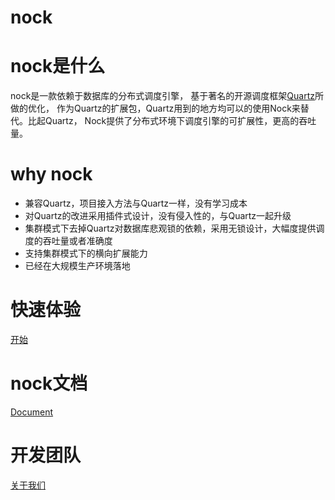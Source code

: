 # nock

# nock是什么
nock是一款依赖于数据库的分布式调度引擎， 基于著名的开源调度框架[Quartz](https://github.com/quartz-scheduler/quartz)所做的优化， 
作为Quartz的扩展包，Quartz用到的地方均可以的使用Nock来替代。比起Quartz， Nock提供了分布式环境下调度引擎的可扩展性，更高的吞吐量。

# why nock
* 兼容Quartz，项目接入方法与Quartz一样，没有学习成本
* 对Quartz的改进采用插件式设计，没有侵入性的，与Quartz一起升级
* 集群模式下去掉Quartz对数据库悲观锁的依赖，采用无锁设计，大幅度提供调度的吞吐量或者准确度
* 支持集群模式下的横向扩展能力
* 已经在大规模生产环境落地

# 快速体验
[开始](https://github.com/half-half/nock/wiki/1%E3%80%81%E5%BF%AB%E9%80%9F%E5%BC%80%E5%A7%8B)

# nock文档
[Document](https://github.com/half-half/nock/wiki)

# 开发团队
[关于我们]()






